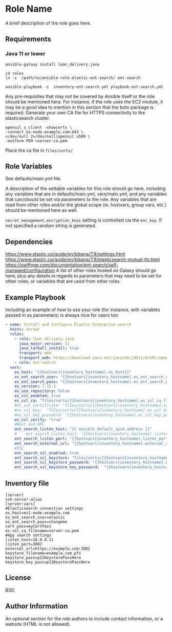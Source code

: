 Role Name
=========

A brief description of the role goes here.

Requirements
------------
### Java 11 or lower
```shell
ansible-galaxy install lean_delivery.java
```


```shell script
cd roles
ln -s  /path/to/ansible-role-elastic-ent-search/ ent-search

ansible-playbook -i  inventory-ent-search.yml playbook-ent-search.yml 
```


Any pre-requisites that may not be covered by Ansible itself or the role should be mentioned here. For instance, if the role uses the EC2 module, it may be a good idea to mention in this section that the boto package is required.
Generate your own CA file for HTTPS connectivity to the elasticsearch cluster.
```shell script
openssl s_client -showcerts \
-connect es-node.example.com:443 \
</dev/null 2>/dev/null|openssl x509 \
-outform PEM >server-ca.pem
```
Place the ca file in `files/certs/`

Role Variables
--------------
See defaults/main.yml file.

A description of the settable variables for this role should go here, including any variables that are in defaults/main.yml, vars/main.yml, and any variables that can/should be set via parameters to the role. Any variables that are read from other roles and/or the global scope (ie. hostvars, group vars, etc.) should be mentioned here as well.

`secret_management.encryption_keys` setting is controlled cia the `enc_key`. If not specified a random string is generated.

Dependencies
------------
https://www.elastic.co/guide/en/kibana/7.9/settings.html
https://www.elastic.co/guide/en/kibana/7.9/elasticsearch-mutual-tls.html
https://swiftype.com/documentation/ent-search/self-managed/configuration
A list of other roles hosted on Galaxy should go here, plus any details in regards to parameters that may need to be set for other roles, or variables that are used from other roles.

Example Playbook
----------------

Including an example of how to use your role (for instance, with variables passed in as parameters) is always nice for users too:
```yaml
- name: Install and Configure Elastic Enterprise-search
  hosts: server
  roles:
    - role: lean_delivery.java
      java_major_version: 11
      java_tarball_install: true
      transport: web
      transport_web: https://download.java.net/java/GA/jdk11/9/GPL/openjdk-11.0.2_linux-x64_bin.tar.gz
    - role: ent-search
  vars:
    es_host: "{{hostvars[inventory_hostname].es_host}}"
    es_ent_search_user: "{{hostvars[inventory_hostname].es_ent_search_user}}"
    es_ent_search_pass: "{{hostvars[inventory_hostname].es_ent_search_pass}}"
    es_version: 7.15.1
    es_use_repository: false
    es_ssl_enabled: true
    es_ssl_ca: "files/certs/{{hostvars[inventory_hostname].es_ssl_ca_filename}}"
    #es_ssl_certificate: "files/certs/{{hostvars[inventory_hostname].es_ssl_certificate_filename}}"
    #es_ssl_key:  "files/certs/{{hostvars[inventory_hostname].es_ssl_key_filename}}"
    #es_ssl_key_password: "{{hostvars[inventory_hostname].es_ssl_key_pass}}"
    es_ssl_verify: "true"
    #Host and URL
    ent_search_listen_host: "{{ ansible_default_ipv4.address }}"
    #    ent_search_listen_host: "{{hostvars[inventory_hostname].listen_host}}"
    ent_search_listen_port: "{{hostvars[inventory_hostname].listen_port}}"
    ent_search_external_url: "{{hostvars[inventory_hostname].external_url}}"
    #SSL
    ent_search_ssl_enabled: true
    ent_search_ssl_keystore: "files/certs/{{hostvars[inventory_hostname].keystore_filename}}"
    ent_search_ssl_keystore_password: "{{hostvars[inventory_hostname].keystore_pass}}"
    ent_search_ssl_keystore_key_password:  "{{hostvars[inventory_hostname].keystore_key_pass}}"


```


Inventory file
----------------
```shell
[server]
ssh-server-alias
[server:vars]
#Elasticsearch connection settings
es_host=es1-node.example.com
es_ent_search_user=elastic
es_ent_search_pass=changeme
cert_pass=myCertPass
es_ssl_ca_filename=server-ca.pem
#App search settings
listen_host=10.0.0.11
listen_port=3002
external_url=https://example.com:3002
keystore_filename=example.com.pfx
keystore_pass=p12KeystorePassHere
keystore_key_pass=p12KeystorePassHere

```
    
License
-------

BSD

Author Information
------------------

An optional section for the role authors to include contact information, or a website (HTML is not allowed).
